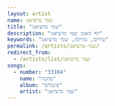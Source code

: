 ```yaml
---
layout: artist
name: שמי מרציאנו
title: "שמי מרציאנו"
description: "דף האמן שמי מרציאנו"
keywords: "שירים, מוזיקה, שמי מרציאנו"
permalink: /artists/שמי-מרציאנו/
redirect_from:
  - /artists/list/שמי מרציאנו
songs:
  - number: "33104"
    name: "מחכה"
    album: "סינגלים"
    artist: "שמי מרציאנו"
---
```

